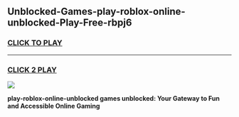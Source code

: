 
## Unblocked-Games-play-roblox-online-unblocked-Play-Free-rbpj6
<h3>
<a href="https://premium76.site?title=play-roblox-online-unblocked&ref=21A">CLICK TO PLAY</a></h3>
<hr>

<h3>
<a href="https://premium76.site?title=play-roblox-online-unblocked&ref=21A">CLICK 2 PLAY</a>
  
</h3>

<a href="https://premium76.site?title=play-roblox-online-unblocked&ref=21A"><img src="https://clearcache.store/games.png"></a>


**play-roblox-online-unblocked games unblocked: Your Gateway to Fun and Accessible Online Gaming**
